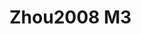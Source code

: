 # Zhou2008 M3
<a name="material" />
<script type="application/ld+json">

  {
    "@context": "https://schema.org/",
    "@type": "ChemicalSubstance",
    "http://purl.org/dc/terms/conformsTo":
      {
        "@type": "CreativeWork",
        "@id": "https://bioschemas.org/profiles/ChemicalSubstance/0.4-RELEASE/"
      },
    "@id": "https://egonw.github.io/nanowiki/nanowiki215.html#material",
    "name": "Zhou2008 M3",
    "sameAs: "http://127.0.0.1/mediawiki/index.php/Special:URIResolver/Zhou2008_M3"
  }
</script>

